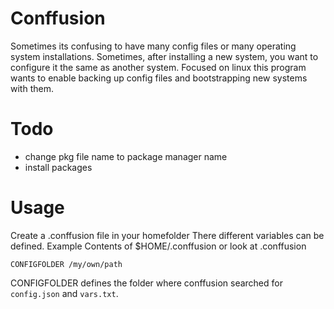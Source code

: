 # Conffusion
Sometimes its confusing to have many config files or many operating system installations. Sometimes, after installing a new system, you
want to configure it the same as another system. Focused on linux this program wants to enable backing up config files
and bootstrapping new systems with them. 

# Todo
* change pkg file name to package manager name
* install packages

# Usage
Create a .conffusion file in your homefolder
There different variables can be defined.
Example Contents of $HOME/.conffusion or look at .conffusion
```
CONFIGFOLDER /my/own/path
```

CONFIGFOLDER defines the folder where conffusion searched for `config.json` and `vars.txt`.
